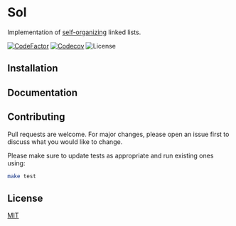 # Sol

Implementation of [self-organizing](https://en.wikipedia.org/wiki/Self-organizing_list) linked lists.

[![CodeFactor](https://www.codefactor.io/repository/github/vsevolodbazhan/sol/badge)](https://www.codefactor.io/repository/github/vsevolodbazhan/sol)
[![Codecov](https://codecov.io/gh/vsevolodbazhan/Sol/branch/master/graph/badge.svg)](https://codecov.io/gh/vsevolodbazhan/Sol)
![License](https://img.shields.io/github/license/vsevolodbazhan/Sol)

## Installation

## Documentation

## Contributing

Pull requests are welcome. For major changes, please open an issue first to discuss what you would like to change.

Please make sure to update tests as appropriate and run existing ones using:

```bash
make test
```

## License

[MIT](https://github.com/vsevolodbazhan/Sol/blob/master/LICENSE)
